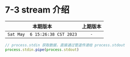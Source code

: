 # 7-3 stream 介绍

|本期版本| 上期版本
|:---:|:---:
`Sat May  6 15:26:38 CST 2023` | `-`

```js
// process.stdin 获取数据，直接通过管道传递给 process.stdout
process.stdin.pipe(process.stdout)
```